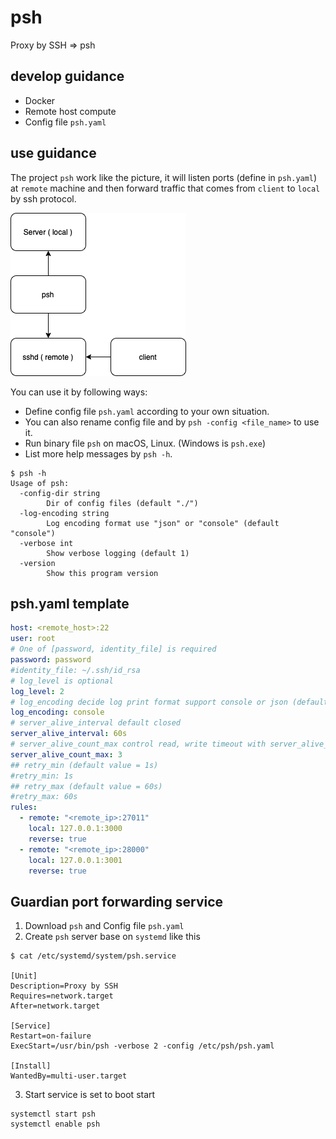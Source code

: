 # psh

Proxy by SSH => psh

## develop guidance

- Docker
- Remote host compute
- Config file `psh.yaml`

## use guidance

  The project `psh` work like the picture, it will listen ports (define in `psh.yaml`) at `remote`
  machine and then forward traffic that comes from `client` to `local` by ssh protocol.

  ![alt struct](docs/assets/struct.png)

  You can use it by following ways:

- Define config file `psh.yaml` according to your own situation.
- You can also rename config file and by `psh -config <file_name>` to use it.
- Run binary file `psh` on macOS, Linux. (Windows is `psh.exe`)
- List more help messages by `psh -h`.
```shell
$ psh -h
Usage of psh:
  -config-dir string
        Dir of config files (default "./")
  -log-encoding string
        Log encoding format use "json" or "console" (default "console")
  -verbose int
        Show verbose logging (default 1)
  -version
        Show this program version

```

## psh.yaml template

```yaml
host: <remote_host>:22
user: root
# One of [password, identity_file] is required
password: password
#identity_file: ~/.ssh/id_rsa
# log_level is optional
log_level: 2
# log_encoding decide log print format support console or json (default value is console)
log_encoding: console
# server_alive_interval default closed
server_alive_interval: 60s
# server_alive_count_max control read, write timeout with server_alive_interval
server_alive_count_max: 3
## retry_min (default value = 1s)
#retry_min: 1s
## retry_max (default value = 60s)
#retry_max: 60s
rules:
  - remote: "<remote_ip>:27011"
    local: 127.0.0.1:3000
    reverse: true
  - remote: "<remote_ip>:28000"
    local: 127.0.0.1:3001
    reverse: true
```

## Guardian port forwarding service

1. Download `psh` and Config file `psh.yaml`
2. Create `psh` server base on `systemd` like this
```shell
$ cat /etc/systemd/system/psh.service

[Unit]
Description=Proxy by SSH
Requires=network.target
After=network.target

[Service]
Restart=on-failure
ExecStart=/usr/bin/psh -verbose 2 -config /etc/psh/psh.yaml

[Install]
WantedBy=multi-user.target
```
3. Start service is set to boot start

```shell
systemctl start psh
systemctl enable psh
```
